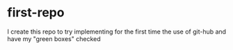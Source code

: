 # first-repo
I create this repo to try implementing for the first time the use of git-hub and have my "green boxes" checked
